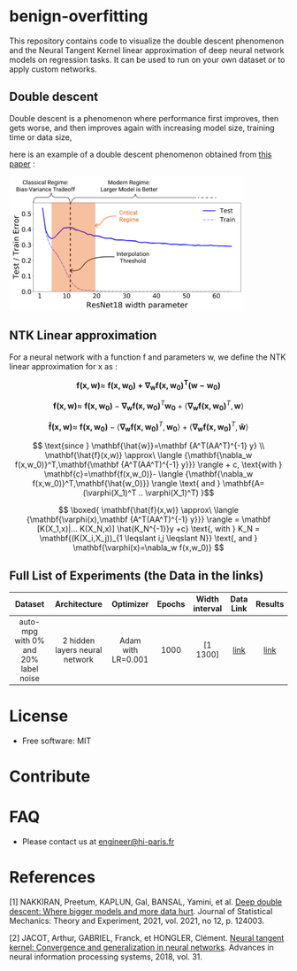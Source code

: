 # benign-overfitting

This repository contains code to visualize the double descent phenomenon and the Neural Tangent Kernel linear approximation of deep neural network models on regression tasks. It can be used to run on your own dataset or to apply custom networks.

## Double descent

Double descent is a phenomenon where performance first improves, then gets worse, and then improves again with increasing model size, training time or data size,

here is an example of a double descent phenomenon obtained from [this paper](https://arxiv.org/pdf/1912.02292.pdf) :

<img src="experiments/double_descent.PNG" width="425"/> 


## NTK Linear approximation


For a neural network with a function f and parameters w, we define the NTK linear approximation for x  as :

$$ \mathbf {f(x,w)} \approx\ \mathbf {f(x,w_0)+\nabla_w f(x,w_0)^T (w − w_0)} $$

$$ \mathbf {f(x,w)} \approx\ \mathbf{f(x,w_0)}- \mathbf{\nabla_w f(x,w_0)}^T \mathbf{w_0} + \langle {\mathbf{\nabla_w f(x,w_0)}^T,\mathbf{w}} \rangle$$

$$ \mathbf{\hat{f}(x,w)} \approx\ \mathbf{f(x,w_0)}-   \langle {\mathbf{\nabla_w f(x,w_0)}^T,\mathbf{w_0}} \rangle  + \langle {\mathbf{\nabla_w f(x,w_0)}^T,\mathbf{\hat{w}}} \rangle$$

 
$$ \text{since } \mathbf{\hat{w}}=\mathbf {A^T(AA^T)^{-1} y}  \\
 \mathbf{\hat{f}(x,w)} \approx\ \langle {\mathbf{\nabla_w f(x,w_0)}^T,\mathbf{\mathbf {A^T(AA^T)^{-1} y}}} \rangle + c, \text{with } \mathbf{c}=\mathbf{f(x,w_0)}-   \langle {\mathbf{\nabla_w f(x,w_0)}^T,\mathbf{\hat{w_0}}} \rangle \text{ and } \mathbf{A=(\varphi(X_1)^T .. \varphi(X_1)^T) }$$


$$ \boxed{ \mathbf{\hat{f}(x,w)} \approx\ \langle {\mathbf{\varphi(x),\mathbf {A^T(AA^T)^{-1} y}}} \rangle = \mathbf [K(X_1,x)|... K(X_N,x)] \hat{K_N^{-1}}y +c} 
\text{,  with } K_N = \mathbf{(K(X_i,X_j))_{1 \leqslant i,j \leqslant N}} \text{, and   } \mathbf{\varphi(x)=\nabla_w f(x,w_0)} $$


## Full List of Experiments (the Data in the links)

|Dataset| Architecture  | Optimizer | Epochs | Width interval |Data Link|Results
|:---:|:---:|:---:|:---:|:---:|:---:|:---:|
| auto-mpg with 0% and 20% label noise |2 hidden layers neural network| Adam with LR=0.001| 1000 | [1 1300] |[link](http://archive.ics.uci.edu/ml/machine-learning-databases/auto-mpg/)|[link](experiments/experiment1.md)

# License

* Free software: MIT

# Contribute

# FAQ

* Please contact us at [engineer@hi-paris.fr](engineer@hi-paris.fr)

# References

[1] NAKKIRAN, Preetum, KAPLUN, Gal, BANSAL, Yamini, et al. [Deep double descent: Where bigger models and more data hurt](https://arxiv.org/pdf/1912.02292.pdf). Journal of Statistical Mechanics: Theory and Experiment, 2021, vol. 2021, no 12, p. 124003.

[2] JACOT, Arthur, GABRIEL, Franck, et HONGLER, Clément. [Neural tangent kernel: Convergence and generalization in neural networks](https://proceedings.neurips.cc/paper/2018/file/5a4be1fa34e62bb8a6ec6b91d2462f5a-Paper.pdf). Advances in neural information processing systems, 2018, vol. 31.
